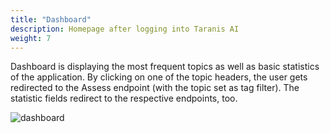```yaml
---
title: "Dashboard"
description: Homepage after logging into Taranis AI
weight: 7
---
```


Dashboard is displaying the most frequent topics as well as basic statistics of the application. By clicking on one of the topic headers, the user gets redirected to the Assess endpoint (with the topic set as tag filter). The statistic fields redirect to the respective endpoints, too. 

![dashboard](/docs/dashboard.png)
